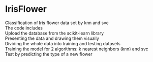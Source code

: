 # IrisFlower
Classification of Iris flower data set by knn and svc <br />
The code includes <br />
Upload the database from the scikit-learn library <br />
Presenting the data and drawing them visually <br />
Dividing the whole data into training and testing datasets<br />
Training the model for 2 algorithms: k nearest neighbors (knn) and svc<br />
Test by predicting the type of a new flower
